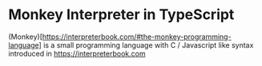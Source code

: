# Monkey Interpreter in TypeScript

(Monkey)[https://interpreterbook.com/#the-monkey-programming-language] is a small programming language with C / Javascript like syntax introduced in https://interpreterbook.com
